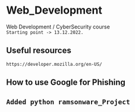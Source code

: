 # Web_Development
Web Development / CyberSecurity course \
`Starting point -> 13.12.2022.`
## Useful resources
`https://developer.mozilla.org/en-US/`

## How to use Google for Phishing
## `Added python ramsonware_Project`



